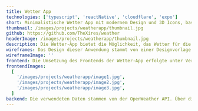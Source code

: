 ```yaml
---
title: Wetter App
technologies: ['typescript', 'reactNative', 'cloudflare', 'expo']
short: Minimalistische Wetter App mit modernem Design und 3D Icons, basierend auf einem Prototyp von Behanced.
thumbnail: /images/projects/weatherapp/thumbnail.jpg
github: https://github.com/TheXires/weather
headerImage: /images/projects/weatherapp/thumbnail.jpg
description: Die Wetter-App bietet die Möglichkeit, das Wetter für die aktuelle Position oder eine beliebige Stadt anzuzeigen. Dabei gibt eine stündliche Vorschau für die nächsten 24 Stunden oder eine tägliche Vorhersage für die nächsten 7 Tage. Für den aktuellen Tag werden neben einer kurzen Beschreibung sowie der Temperatur auch Daten wie Windgeschwindigkeit, Sichtweite und der UV-Index angezeigt.
wireframes: Das Design dieser Anwendung stammt von einer Designvorlage von Behanced, die mittlerweile nicht mehr verfügbar ist. Die Umsetzung sollte so genau wie möglich erfolgen. Allerdings sind die Navigation und genaue Funktionsweise, basierend auf den Designs, nicht vollständig ersichtlich. An den nötigen Stellen wurden dann eigene Lösungen entwickelt und umgesetzt. Ebenfalls nicht öffentlich verfügbar waren die verwendeten 3D-Wetter Icons, welche daher durch ähnliche ersetzt wurden.
wireframeImage: ''
frontend: Die Umsetzung des Frontends der Wetter-App erfolgte unter Verwendung von React Native. Das Design ist schlicht und modern gehalten. Es setzt auf dunkle Farben, 3D Icons und eine angepasste Schriftart. Um die App auch ohne Mac auf einem iPhone testen zu können, wurde Expo verwendet. Da für die App an sich keine nativen Funktionen benötigt werden, musste kein eigener Dev Client erstellt werden. Die Expo Application Services wurden allerdings dennoch benötigt, damit die App ohne den Apple App Store als Testversion auf einem iPhone installiert werden kann.
frontendImages:
  [
    '/images/projects/weatherapp/image1.jpg',
    '/images/projects/weatherapp/image2.jpg',
    '/images/projects/weatherapp/image3.jpg',
  ]
backend: Die verwendeten Daten stammen von der OpenWeather API. Über die One Call API werden die Wetterdaten für den aktuellen Tag sowie die stündlichen und täglichen Vorhersagen abgerufen. Mithilfe der Geocoding API werden die Städtenamen in Geolocations umgewandelt und umgekehrt. Damit der benötigte API-Schlüssel nicht in der App liegt und möglicherweise ausgelesen wird, wurde zwischen App und OpenWeather API eine serverless Funktion geschaltet, welche als Cloudflare Worker ausgeliefert wird.
---
```

